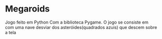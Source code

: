 # Megaroids
Jogo feito em Python Com a biblioteca Pygame. O jogo se consiste em</br>
com uma nave desviar dos asteróides(quadrados azuis) que descem sobre a tela
